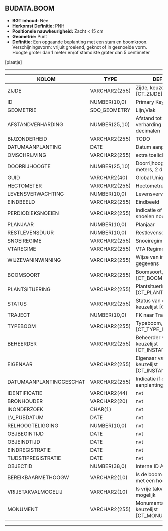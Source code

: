 ﻿## BUDATA.BOOM


* __BGT inhoud:__ Nee
* __Herkomst Definitie:__ PNH
* __Positionele nauwkeurigheid:__ Zacht < 15 cm
* __Geometrie:__ Punt
* __Definitie:__ Een opgaande beplanting met een stam en boomkroon. Verschijningsvorm: vrijuit groeiend, geknot of in gesnoeide vorm. Hoogte groter dan 1 meter en/of stamdikte groter dan 5 centimeter

[plaatje]

***

|KOLOM                           	|TYPE          	|DEFINITIE|
|------                          	|----          	|-----    |
|ZIJDE                           	|VARCHAR2(255) 	|Zijde, keuzelijst [CT_ZIJDE]|
|ID                              	|NUMBER(10,0)  	|Primary Key|
|GEOMETRIE                       	|SDO_GEOMETRY  	|Lijn,Vlak|
|AFSTANDVERHARDING               	|NUMBER(25,10) 	|Afstand tot de verharding in meters, 2 decimalen|
|BIJZONDERHEID                   	|VARCHAR2(255) 	|TODO|
|DATUMAANPLANTING                	|DATE          	|Datum aanplanting|
|OMSCHRIJVING                    	|VARCHAR2(255) 	|extra toelichting|
|DOORRIJHOOGTE                   	|NUMBER(25,10) 	|Doorrijhoogte, in meters, 2 decimalen|
|GUID                            	|VARCHAR2(40)  	|Global Unique Identifier|
|HECTOMETER                      	|VARCHAR2(255)  |Hectometrering|
|LEVENSVERWACHTING               	|NUMBER(10,0)  	|Levensverwachting|
|EINDBEELD			              	|VARCHAR2(255) 	|Eindbeeld|
|PERDIODIEKSNOEIEN               	|VARCHAR2(255) 	|Indicatie of periodiek snoeien noodzakelijk is|
|PLANJAAR                        	|NUMBER(10,0)  	|Planjaar|
|RESTLEVENSDUUR                  	|NUMBER(10,0)  	|Restlevensduur|
|SNOEIREGIME                     	|VARCHAR2(255) 	|Snoeiregime|
|VTAREGIME                       	|VARCHAR2(255) 	|VTA Regime|
|WIJZEVANINWINNING               	|VARCHAR2(255) 	|Wijze van inwinning gegevens|
|BOOMSOORT                       	|VARCHAR2(255) 	|Boomsoort, keuzelijst [CT_BOOMSOORT]|
|PLANTSITUERING                  	|VARCHAR2(255) 	|Plantsituering, keuzelijst [CT_PLANT_SITUERING]|
|STATUS                          	|VARCHAR2(255) 	|Status van de gegevens, keuzelijst [CT_STATUS]|
|TRAJECT                         	|NUMBER(10,0)  	|FK naar Traject|
|TYPEBOOM                        	|VARCHAR2(255) 	|Typeboom, keuzelijst [CT_TYPE_BOOM]|
|BEHEERDER                       	|VARCHAR2(255) 	|Beheerder van de halte, keuzelijst [CT_INSTANTIE]|
|EIGENAAR                        	|VARCHAR2(255) 	|Eigenaar van het object, keuzelijst [CT_INSTANTIE]|
|DATUMAANPLANTINGGESCHAT         	|VARCHAR2(255) 	|Indicatie if datum aanplanting geschat is|
|IDENTIFICATIE                   	|VARCHAR2(44)  	|nvt|
|BRONHOUDER                      	|VARCHAR2(20)  	|nvt|
|INONDERZOEK                     	|CHAR(1)       	|nvt|
|LV_PUBDATUM                     	|DATE          	|nvt|
|RELHOOGTELIGGING                	|NUMBER(10,0)  	|nvt|
|OBJBEGINTIJD                    	|DATE          	|nvt|
|OBJEINDTIJD                     	|DATE          	|nvt|
|EINDREGISTRATIE                 	|DATE          	|nvt|
|TIJDSTIPREGISTRATIE             	|DATE          	|nvt|
|OBJECTID                        	|NUMBER(38,0)   |Interne ID ArcGIS|
|BEREIKBAARMETHOOGW					|VARCHAR2(10)	|Is de boom bereikbaar met een hoogwerker|
|VRIJETAKVALMOGELIJ					|VARCHAR2(10)	|Is vrije takval bij snoeien mogelijk|
|MONUMENT							|VARCHAR2(255)	|Monumentale boom, keuzelijst [CT_MONUMENT]|

***
